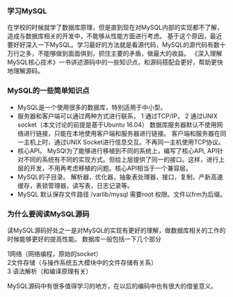 
### 学习MySQL
在学校的时候就学了数据库原理，但是直到现在对MySQL内部的实现都不了解，造成与数据库相关的开发中，不能够从性能方面进行考虑。
基于这个原因，最近要好好深入一下MySQL。学习最好的方法就是看源代码，MySQL的源代码有数十万行之多，不能够做到面面俱到，抓住主要的矛盾，做最大的收益。
《深入理解MySQL核心技术》一书讲述源码中的一些知识点，和源码搭配会更好，帮助更快地理解源码。
### MySQL的一些简单知识点

*  MySQL是一个使用很多的数据库，特别适用于中小型。
 * 服务器和客户端可以通过两种方式进行联系，
 1 通过TCP/IP， 2 通过UNIX socket（本文讨论的前提是基于Ubuntu 16.04）
 数据库服务器默认不使用网络进行链接，只能在本地使用客户端和服务器进行链接。
 客户端和服务器在同一主机上时，通过UNIX Socket进行信息交互。不再同一主机使用TCP协议。
 * 核心API。 MySQl为了能够进行移植到不同的系统上，编写了核心API, API针对不同的系统有不同的实现方式。但给上层提供了同一的接口。这样，进行上层的开发，不用再考虑移植的问题。核心API相当于一个兼容层。
 * MySQL的子目录。
 解析器，优化器，抽象表处理器，接口，复制，产新高速缓存，表锁管理器，读写表，日志记录等。
 * MySQL 默认保存文件路径 /varlib/mysql 需要root 权限。文件以frm为后缀。
 
### 为什么要阅读MySQL源码

读MySQL源码好处之一是对MySQL的实现有更好的理解，做数据库相关的工作的时候能够更好的提高性能。
数据库一般包括一下几个部分 

1网络（网络编程，原始的socket）<br>
2文件存储（与操作系统五大模块中的文件存储有关系）<br>
3 语法解析（和编译原理有关）<br>

MySQL源码中有很多值得学习的地方，在以后的编码中也有很大的借鉴意义。
